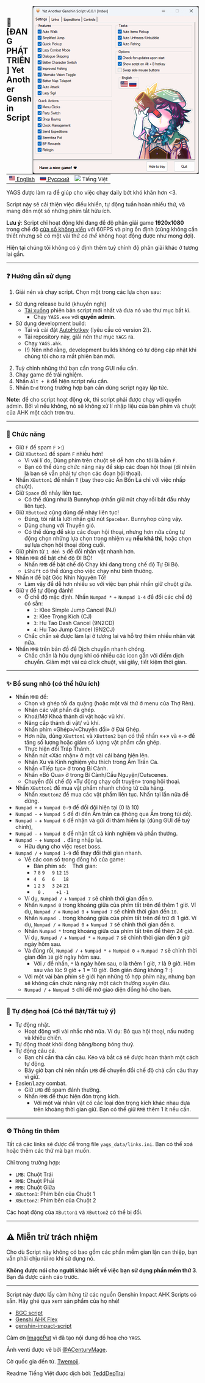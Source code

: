 <img src="./ScriptPreview.png" alt="Happy Moople" align="right" width="435">

## 🎈 [ĐANG PHÁT TRIỂN] Yet Another Genshin Script

<table>
  <tr>
    <td valign="center"><a href="README.md"><img src="https://github.com/twitter/twemoji/blob/master/assets/svg/1f1fa-1f1f8.svg" width="16"/> English</td>
    <td valign="center"><a href="README_RU.md"><img src="https://github.com/twitter/twemoji/blob/master/assets/svg/1f1f7-1f1fa.svg" width="16"/> Русский</a></td>
    <td valign="center"><img src="https://em-content.zobj.net/thumbs/160/twitter/53/flag-for-vietnam_1f1fb-1f1f3.png" width="16"/> Tiếng Việt</td>
  </tr>
</table>

YAGS được làm ra để giúp cho việc chạy daily bớt khó khăn hơn <3.

Script này sẽ cải thiện việc điều khiển, tự động tuần hoàn nhiều thứ, và mang đến một số những phím tắt hữu ích.

**Lưu ý**: Script chỉ hoạt động khi đang để độ phân giải game **1920x1080** trong chế độ [cửa sổ không viền](https://gaming.stackexchange.com/a/376533) với 60FPS và ping ổn định (cũng không cần thiết nhưng sẽ có một vài thứ *có thể* không hoạt động được như mong đợi).

Hiện tại chúng tôi không có ý định thêm tuỳ chỉnh độ phân giải khác ở tương lai gần.

---

### ❓ Hướng dẫn sử dụng
1. Giải nén và chạy script. Chọn một trong các lựa chọn sau:
  - Sử dụng release build (khuyến nghị)
    - [Tải xuống](https://github.com/SoSeDiK/YAGS/releases/latest/download/YAGS.exe) phiên bản script mới nhất và đưa nó vào thư mục bất kì.
		- Chạy `YAGS.exe` với **quyền admin**.
  - Sử dụng development build:
    - Tải và cài đặt [AutoHotkey](https://www.autohotkey.com/) (❕yêu cầu có version 2❕).
    - Tải repository này, giải nén thư mục `YAGS` ra.
    - Chạy `YAGS.ahk`.
    - (!) Nên nhớ rằng, development builds không có tự động cập nhật khi chúng tôi cho ra mắt phiên bản mới.
2. Tuỳ chỉnh những thứ bạn cần trong GUI nếu cần.
3. Chạy game để trải nghiệm.
4. Nhấn `Alt + B` để hiện script nếu cần.
5. Nhấn `End` trong trường hợp bạn cần dừng script ngay lập tức.

**Note:** để cho script hoạt động ok, thì script phải được chạy với quyền admin. Bởi vì nếu không, nó sẽ không xử lí nhập liệu của bàn phím và chuột của AHK một cách trơn tru.

---

### 🎨 Chức năng
- Giữ `F` để spam `F` >:)
- Giữ `XButton1` để spam `F` nhiều hơn!
  - Vì vài lí do, Dùng phím trên chuột sẽ dễ hơn cho tôi là bấm `F`.
  - Bạn có thể dùng chức năng này để skip các đoạn hội thoại (dĩ nhiên là bạn sẽ vẫn phải tự chọn các đoạn hội thoại).
- Nhấn `XButton1` để nhấn `T` (bay theo các Ấn Bốn Lá chỉ với việc nhấp chuột).
- Giữ `Space` để nhảy liên tục.
  - Có thể dùng như là Bunnyhop (nhấn giữ nút chạy rồi bắt đầu nhảy liên tục).
- Giữ `XButton2` cũng dùng để nhảy liên tục!
  - Đúng, tôi rất là lười nhấn giữ nút `Spacebar`. Bunnyhop cũng vậy.
  - Dùng chung với Thuyền gió.
  - Có thể dùng để skip các đoạn hội thoại, nhưng hơn nữa cũng tự động chọn những lựa chọn trong nhiệm vụ **nếu khả thi**, hoặc chọn sự lựa chọn hội thoại dòng cuối.
- Giữ phím từ `1 đến 5` để đổi nhân vật nhanh hơn.
- Nhấn `MMB` để bật chế độ ĐI BỘ!
  - Nhấn `RMB` để bật chế độ Chạy khi đang trong chế độ Tự Đi Bộ.
  - `LShift` có thể dùng cho việc chạy như bình thường.
- Nhấn `H` để bật Góc Nhìn Nguyên Tố!
  - Làm vậy để dễ hơn nhiều so với việc bạn phải nhấn giữ chuột giữa.
- Giữ `V` để tự động đánh!
  - Ở chế độ mặc định. Nhấn `Numpad *` + `Numpad 1-4` để đổi các chế độ có sẵn:
    - `1`: Klee Simple Jump Cancel (NJ)
    - `2`: Klee Trọng Kích (CJ)
    - `3`: Hu Tao Dash Cancel (9N2CD)
    - `4`: Hu Tao Jump Cancel (9N2CJ)
  - Chắc chắn sẽ được làm lại ở tương lai và hỗ trợ thêm nhiều nhân vật nữa.
- Nhấn `MMB` trên bản đồ để Dịch chuyển nhanh chóng.
  - Chắc chắn là hữu dụng khi có nhiều các icon gần với điểm dịch chuyển. Giảm một vài cú click chuột, vài giây, tiết kiệm thời gian.

---

### ✨ Bổ sung nhỏ (có thể hữu ích)
- Nhấn `MMB` để:
  - Chọn và ghép tối đa quặng (hoặc một vài thứ ở menu của Thợ Rèn).
  - Nhận các vật phẩn đã ghép.
  - Khoá/Mở Khoá thánh di vật hoặc vũ khí.
  - Nâng cấp thánh di vật/ vũ khí.
  - Nhấn phím «Ghép»/«Chuyển đổi» ở Đài Ghép.
  - Hơn nữa, dùng `XButton1` và `XButton2` bạn có thể nhấn «+» và «-» để tăng số lượng hoặc giảm số lượng vật phẩm cần ghép.
  - Thực hiện đổi Tráp Thánh.
  - Nhấn nút «Xác nhận» ở một vài cái bảng hiện lên.
  - Nhận Xu và Kinh nghiệm yêu thích trong Ấm Trần Ca.
  - Nhấn «Tiếp tục» ở trong Bí Cảnh.
  - Nhấn «Bỏ Qua» ở trong Bí Cảnh/Cầu Nguyện/Cutscenes.
  - Chuyển đổi chế độ «Tự động chạy cốt truyện» trong hội thoại.
- Nhấn `XButton1` để mua vật phẩm nhanh chóng từ cửa hàng.
  - Nhấn `XButton2` để mua các vật phẩm liên tục. Nhấn tại lần nữa để dừng.
- `Numpad +` + `Numpad 0-9` để đổi đội hiện tại (0 là 10)
- `Numpad -` + `Numpad 5` để đi đến Ấm trần ca (thông qua Ấm trong túi đồ).
- `Numpad -` + `Numpad 6` để nhận và gửi đi thám hiểm lại (dùng GUI để tuỳ chỉnh),
- `Numpad -` + `Numpad 8` để nhận tất cả kinh nghiệm và phần thưởng.
- `Numpad -` + `Numpad .` đăng nhập lại.
  - Hữu dụng cho việc reset boss.
- `Numpad /` + `Numpad 1-9` để thay đổi thời gian nhanh.
  - Về các con số trong đồng hồ của game:
    - Bàn phím số:    Thời gian:
    - `7` `8` `9`   ` 9` `12` `15`
    - `4` ` ` `6`   ` 6` `  ` `18`
    - `1` `2` `3`   ` 3` `24` `21`
    - ` ` `0` `.`   `  ` `+1` `-1`
  - Ví dụ, `Numpad /` + `Numpad 7` sẽ chỉnh thời gian đến `9`.
  - Nhấn `Numpad 0` trong khoảng giữa của phím tắt trên để thêm 1 giờ. Ví dụ, `Numpad /` + `Numpad 0` + `Numpad 7` sẽ chỉnh thời gian đến `10`.
  - Nhấn `Numpad .` trong khoảng giữa của phím tắt trên để trừ đi 1 giờ. Ví dụ, `Numpad /` + `Numpad 0` + `Numpad 7` sẽ chỉnh thời gian đến `8`.
  - Nhấn `Numpad *` trong khoảng giữa của phím tắt trên để thêm 24 giờ. Ví dụ, `Numpad /` + `Numpad *` + `Numpad 7` sẽ chỉnh thời gian đến `9` giờ ngày hôm sau.
  - Và đúng rồi, `Numpad /` + `Numpad *` + `Numpad 0` + `Numpad 7` sẽ chỉnh thời gian đến `10` giờ ngày hôm sau.
    - Với `/` để nhấn, `*` là ngày hôm sau, `0` là thêm 1 giờ, `7` là 9 giờ. Hôm sau vào lúc 9 giờ + 1 = 10 giờ. Đơn giản đúng không ? :)
  - Với một vài bàn phím sẽ giới hạn những tổ hợp phím này, nhưng bạn sẽ không cần chức năng này một cách thường xuyên đâu.
  - `Numpad /` + `Numpad 5` chỉ để mở giao diện đồng hồ cho bạn.

---

### 🎣 Tự động hoá (Có thể Bật/Tắt tuỳ ý)
- Tự động nhặt.
  - Hoạt động với vài nhắc nhở nữa. Ví dụ: Bỏ qua hội thoại, nấu nướng và khiêu chiến.
- Tự động thoát khỏi đóng băng/bong bóng thuỷ.
- Tự động câu cá.
  - Bạn chỉ cần thả cần câu. Kéo và bắt cá sẽ được hoàn thành một cách tự động.
  - Bây giờ bạn chỉ nên nhấn `LMB` để chuyển đổi chế độ chả cần câu thay vì giữ.
- Easier/Lazy combat.
  - Giữ `LMB` để spam đánh thường.
  - Nhấn `RMB` để thực hiện đòn trọng kích.
    - Với một vài nhân vật có các loại đòn trọng kích khác nhau dựa trên khoảng thời gian giữ. Bạn có thể giữ `RMB` thêm 1 ít nếu cần.

---

### ⚙ Thông tin thêm
Tất cả các links sẽ được để trong file `yags_data/links.ini`. Bạn có thể xoá hoặc thêm các thứ mà bạn muốn.

Chỉ trong trường hợp:
- `LMB`: Chuột Trái
- `RMB`: Chuột Phải
- `MMB`: Chuột Giữa
- `XButton1`: Phím bên của Chuột 1
- `XButton2`: Phím bên của Chuột 2

Các hoạt động của `XButton1` và `XButton2` có thể bị đổi.

---

## ⚠ Miễn trừ trách nhiệm
Cho dù Script này không có bao gồm các phần mềm gian lận can thiệp, bạn vẫn phải chịu rủi ro khi sử dụng nó.

**Không được nói cho người khác biết về việc bạn sử dụng phần mềm thứ 3**. Bạn đã được cảnh cáo trước.

---

Script này được lấy cảm hứng từ các nguồn Genshin Impact AHK Scripts có sẵn. Hãy ghé qua xem sản phẩm của họ nhé!
- [BGC script](https://github.com/onoderis/bgc-script)
- [Genshi AHK Flex](https://github.com/Kramar1337/GenshinImpact-AHK-flex)
- [genshin-impact-script](https://github.com/phonowell/genshin-impact-script)

Cảm ơn [ImagePut](https://github.com/iseahound/ImagePut) vì đã tạo nội dung đồ hoạ cho `YAGS`.

Ảnh venti được vẽ bởi [@ACenturyMage](https://twitter.com/ACenturyMage/status/1325869153618718720).

Cờ quốc gia đến từ. [Twemoji](https://twemoji.twitter.com/).

Readme Tiếng Việt được dịch bởi: [TeddDepTrai](https://github.com/tedddeptrai)
